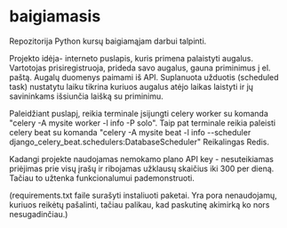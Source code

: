 # baigiamasis
Repozitorija Python kursų baigiamąjam darbui talpinti.

Projekto idėja- interneto puslapis, kuris primena palaistyti augalus. Vartotojas prisiregistruoja, prideda savo augalus, gauna priminimus į el. paštą. Augalų duomenys paimami iš API. Suplanuota užduotis (scheduled task) nustatytu laiku tikrina kuriuos augalus atėjo laikas laistyti ir jų savininkams išsiunčia laišką su priminimu.

Paleidžiant puslapį, reikia terminale įsijungti celery worker su komanda "celery -A mysite worker -l info -P solo".
Taip pat terminale reikia paleisti celery beat su komanda 
"celery -A mysite beat -l info --scheduler django_celery_beat.schedulers:DatabaseScheduler"
Reikalingas Redis.

Kadangi projekte naudojamas nemokamo plano API key - nesuteikiamas priėjimas prie visų įrašų ir ribojamas užklausų skaičius iki 300 per dieną. Tačiau to užtenka funkcionalumui pademonstruoti. 

(requirements.txt faile surašyti instaliuoti paketai. Yra pora nenaudojamų, kuriuos reikėtų pašalinti, tačiau palikau, kad paskutinę akimirką ko nors nesugadinčiau.)
